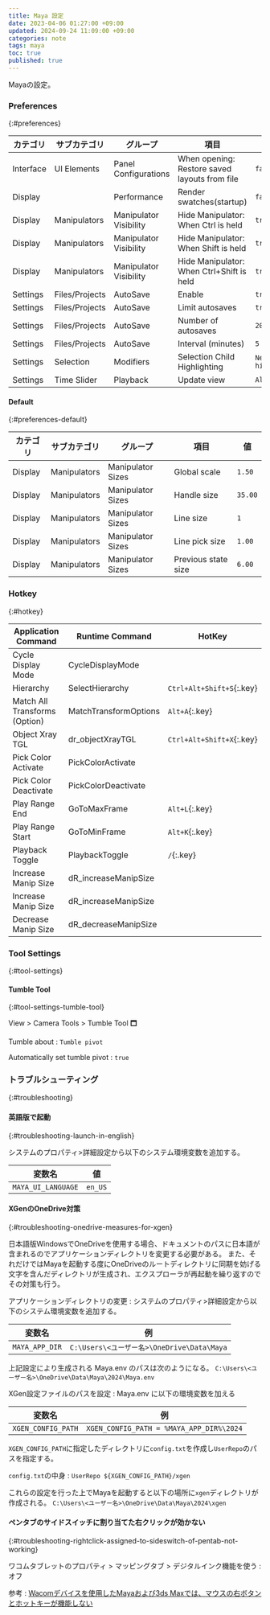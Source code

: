 ```yaml
---
title: Maya 設定
date: 2023-04-06 01:27:00 +09:00
updated: 2024-09-24 11:09:00 +09:00
categories: note
tags: maya
toc: true
published: true
---
```

Mayaの設定。

### Preferences
{:#preferences}

| カテゴリ  | サブカテゴリ   | グループ               | 項目                                          | 値                |
| --------- | -------------- | ---------------------- | --------------------------------------------- | ----------------- |
| Interface | UI Elements    | Panel Configurations   | When opening: Restore saved layouts from file | `false`           |
| Display   |                | Performance            | Render swatches(startup)                      | `false`           |
| Display   | Manipulators   | Manipulator Visibility | Hide Manipulator: When Ctrl is held           | `true`            |
| Display   | Manipulators   | Manipulator Visibility | Hide Manipulator: When Shift is held          | `true`            |
| Display   | Manipulators   | Manipulator Visibility | Hide Manipulator: When Ctrl+Shift is held     | `true`            |
| Settings  | Files/Projects | AutoSave               | Enable                                        | `true`            |
| Settings  | Files/Projects | AutoSave               | Limit autosaves                               | `true`            |
| Settings  | Files/Projects | AutoSave               | Number of autosaves                           | `20`              |
| Settings  | Files/Projects | AutoSave               | Interval (minutes)                            | `5`               |
| Settings  | Selection      | Modifiers              | Selection Child Highlighting                  | `Never highlight` |
| Settings  | Time Slider    | Playback               | Update view                                   | `All`             |

#### Default
{:#preferences-default}

| カテゴリ | サブカテゴリ | グループ          | 項目                | 値      |
| -------- | ------------ | ----------------- | ------------------- | ------- |
| Display  | Manipulators | Manipulator Sizes | Global scale        | `1.50`  |
| Display  | Manipulators | Manipulator Sizes | Handle size         | `35.00` |
| Display  | Manipulators | Manipulator Sizes | Line size           | `1`     |
| Display  | Manipulators | Manipulator Sizes | Line pick size      | `1.00`  |
| Display  | Manipulators | Manipulator Sizes | Previous state size | `6.00`  |

### Hotkey
{:#hotkey}

| Application Command           | Runtime Command       | HotKey                    |
| ----------------------------- | --------------------- | ------------------------- |
| Cycle Display Mode            | CycleDisplayMode      |                           |
| Hierarchy                     | SelectHierarchy       | `Ctrl+Alt+Shift+S`{:.key} |
| Match All Transforms (Option) | MatchTransformOptions | `Alt+A`{:.key}            |
| Object Xray TGL               | dr_objectXrayTGL      | `Ctrl+Alt+Shift+X`{:.key} |
| Pick Color Activate           | PickColorActivate     |                           |
| Pick Color Deactivate         | PickColorDeactivate   |                           |
| Play Range End                | GoToMaxFrame          | `Alt+L`{:.key}            |
| Play Range Start              | GoToMinFrame          | `Alt+K`{:.key}            |
| Playback Toggle               | PlaybackToggle        | `/`{:.key}                |
| Increase Manip Size           | dR_increaseManipSize  |                           |
| Increase Manip Size           | dR_increaseManipSize  |                           |
| Decrease Manip Size           | dR_decreaseManipSize  |                           |

### Tool Settings
{:#tool-settings}

#### Tumble Tool
{:#tool-settings-tumble-tool}

View > Camera Tools > Tumble Tool 🗖

Tumble about
: `Tumble pivot`

Automatically set tumble pivot
: `true`

### トラブルシューティング
{:#troubleshooting}

#### 英語版で起動
{:#troubleshooting-launch-in-english}

システムのプロパティ>詳細設定から以下のシステム環境変数を追加する。

| 変数名             | 値      |
| ------------------ | ------- |
| `MAYA_UI_LANGUAGE` | `en_US` |

#### XGenのOneDrive対策
{:#troubleshooting-onedrive-measures-for-xgen}

日本語版WindowsでOneDriveを使用する場合、ドキュメントのパスに日本語が含まれるのでアプリケーションディレクトリを変更する必要がある。
また、それだけではMayaを起動する度にOneDriveのルートディレクトリに同期を妨げる文字を含んだディレクトリが生成され、エクスプローラが再起動を繰り返すのでその対策も行う。

アプリケーションディレクトリの変更
: システムのプロパティ>詳細設定から以下のシステム環境変数を追加する。

  | 変数名         | 例                                         |
  | -------------- | ------------------------------------------ |
  | `MAYA_APP_DIR` | `C:\Users\<ユーザー名>\OneDrive\Data\Maya` |

  上記設定により生成される Maya.env のパスは次のようになる。
  `C:\Users\<ユーザー名>\OneDrive\Data\Maya\2024\Maya.env`

XGen設定ファイルのパスを設定
: Maya.env に以下の環境変数を加える

  | 変数名             | 例                                       |
  | ------------------ | ---------------------------------------- |
  | `XGEN_CONFIG_PATH` | `XGEN_CONFIG_PATH = %MAYA_APP_DIR%\2024` |

  `XGEN_CONFIG_PATH`に指定したディレクトリに`config.txt`を作成し`UserRepo`のパスを指定する。

  `config.txt`の中身
  : ```
    UserRepo ${XGEN_CONFIG_PATH}/xgen
    ```

  これらの設定を行った上でMayaを起動すると以下の場所に`xgen`ディレクトリが作成される。
  `C:\Users\<ユーザー名>\OneDrive\Data\Maya\2024\xgen`

#### ペンタブのサイドスイッチに割り当てた右クリックが効かない
{:#troubleshooting-rightclick-assigned-to-sideswitch-of-pentab-not-working}

ワコムタブレットのプロパティ > マッピングタブ > デジタルインク機能を使う
: オフ

参考
: [Wacomデバイスを使用したMayaおよび3ds Maxでは、マウスの右ボタンとホットキーが機能しない](https://www.autodesk.co.jp/support/technical/article/caas/sfdcarticles/sfdcarticles/JPN/In-Maya-2020-and-2022-the-right-mouse-button-on-a-Ciniq-tablet-is-not-working.html)
